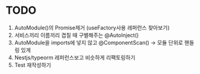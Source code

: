 # TODO

1. AutoModule()의 Promise제거 (useFactory사용 레퍼런스 찾아보기)
2. 서비스끼리 이름끼리 겹칠 때 구별해주는 @AutoInject()
3. AutoModule을 imports에 넣지 않고 @ComponentScan() -> 모듈 단위로 핸들링 있게
4. Nestjs/typeorm 레퍼런스보고 비슷하게 리팩토링하기
5. Test 재작성하기
